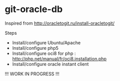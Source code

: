 # git-oracle-db

Inspired from http://oracletogit.ru/install-oracletogit/

Steps

 - Install/configure Ubuntu/Apache
 - Install/configure php5
 - Install/configure oci8 for php : http://php.net/manual/fr/oci8.installation.php
 - Install/configure oracle instant client
  
 !!! WORK IN PROGRESS !!!
